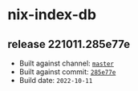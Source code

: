 # nix-index-db
## release 221011.285e77e
- Built against channel: [`master`](https://github.com/nixos/nixpkgs/tree/master)
- Built against commit: [`285e77e`](https://github.com/NixOS/nixpkgs/commit/285e77efe87df64105ec14b204de6636fb0a7a27)
- Build date: `2022-10-11`
